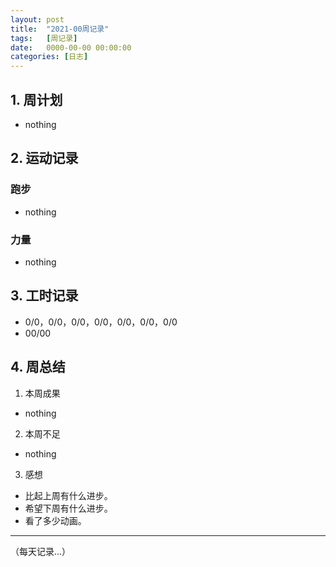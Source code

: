 ```yaml
---
layout: post
title:  "2021-00周记录"
tags:   [周记录]
date:   0000-00-00 00:00:00
categories: [日志]
---
```

## 1. 周计划
- nothing

## 2. 运动记录
### 跑步
- nothing

### 力量
- nothing

## 3. 工时记录
- 0/0，0/0，0/0，0/0，0/0，0/0，0/0
- 00/00

## 4. 周总结
1. 本周成果
- nothing

2. 本周不足
- nothing

3. 感想
- 比起上周有什么进步。
- 希望下周有什么进步。
- 看了多少动画。

---

（每天记录...）
